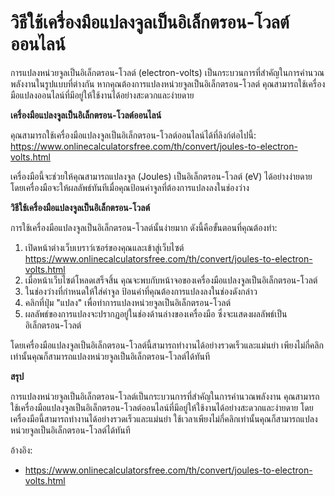 วิธีใช้เครื่องมือแปลงจูลเป็นอิเล็กตรอน-โวลต์ออนไลน์
===================================================

การแปลงหน่วยจูลเป็นอิเล็กตรอน-โวลต์ (electron-volts) เป็นกระบวนการที่สำคัญในการคำนวณพลังงานในรูปแบบที่ต่างกัน หากคุณต้องการแปลงหน่วยจูลเป็นอิเล็กตรอน-โวลต์ คุณสามารถใช้เครื่องมือแปลงออนไลน์ที่มีอยู่ให้ใช้งานได้อย่างสะดวกและง่ายดาย

**เครื่องมือแปลงจูลเป็นอิเล็กตรอน-โวลต์ออนไลน์**

คุณสามารถใช้เครื่องมือแปลงจูลเป็นอิเล็กตรอน-โวลต์ออนไลน์ได้ที่ลิงก์ต่อไปนี้: <https://www.onlinecalculatorsfree.com/th/convert/joules-to-electron-volts.html>

เครื่องมือนี้จะช่วยให้คุณสามารถแปลงจูล (Joules) เป็นอิเล็กตรอน-โวลต์ (eV) ได้อย่างง่ายดาย โดยเครื่องมือจะให้ผลลัพธ์ทันทีเมื่อคุณป้อนค่าจูลที่ต้องการแปลงลงในช่องว่าง

**วิธีใช้เครื่องมือแปลงจูลเป็นอิเล็กตรอน-โวลต์**

การใช้เครื่องมือแปลงจูลเป็นอิเล็กตรอน-โวลต์นั้นง่ายมาก ดังนี้คือขั้นตอนที่คุณต้องทำ:

1. เปิดหน้าต่างเว็บเบราว์เซอร์ของคุณและเข้าสู่เว็บไซต์ <https://www.onlinecalculatorsfree.com/th/convert/joules-to-electron-volts.html>
2. เมื่อหน้าเว็บไซต์โหลดเสร็จสิ้น คุณจะพบกับหน้าจอของเครื่องมือแปลงจูลเป็นอิเล็กตรอน-โวลต์
3. ในช่องว่างที่กำหนดให้ใส่ค่าจูล ป้อนค่าที่คุณต้องการแปลงลงในช่องดังกล่าว
4. คลิกที่ปุ่ม "แปลง" เพื่อทำการแปลงหน่วยจูลเป็นอิเล็กตรอน-โวลต์
5. ผลลัพธ์ของการแปลงจะปรากฏอยู่ในช่องด้านล่างของเครื่องมือ ซึ่งจะแสดงผลลัพธ์เป็นอิเล็กตรอน-โวลต์

โดยเครื่องมือแปลงจูลเป็นอิเล็กตรอน-โวลต์นี้สามารถทำงานได้อย่างรวดเร็วและแม่นยำ เพียงไม่กี่คลิกเท่านั้นคุณก็สามารถแปลงหน่วยจูลเป็นอิเล็กตรอน-โวลต์ได้ทันที

**สรุป**

การแปลงหน่วยจูลเป็นอิเล็กตรอน-โวลต์เป็นกระบวนการที่สำคัญในการคำนวณพลังงาน คุณสามารถใช้เครื่องมือแปลงจูลเป็นอิเล็กตรอน-โวลต์ออนไลน์ที่มีอยู่ให้ใช้งานได้อย่างสะดวกและง่ายดาย โดยเครื่องมือนี้สามารถทำงานได้อย่างรวดเร็วและแม่นยำ ใช้เวลาเพียงไม่กี่คลิกเท่านั้นคุณก็สามารถแปลงหน่วยจูลเป็นอิเล็กตรอน-โวลต์ได้ทันที

อ้างอิง:

- <https://www.onlinecalculatorsfree.com/th/convert/joules-to-electron-volts.html>